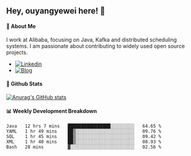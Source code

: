 ## Hey, ouyangyewei here! :wave:

#### :rocket: About Me
I work at Alibaba, focusing on Java, Kafka and distributed scheduling systems. I am passionate about contributing to widely used open source projects.

- [![Linkedin](https://img.shields.io/badge/LinkedIn-ouyangyewei-blue)](https://www.linkedin.com/in/ouyangyewei/)
- [![Blog](https://img.shields.io/badge/Blog-yeweiouyang-orange)](https://blog.csdn.net/yeweiouyang)

#### :star2: Github Stats
[![Anurag's GitHub stats](https://github-readme-stats.vercel.app/api?username=ouyangyewei&show_icons=true&cache_seconds=3600&theme=tokyonight)](https://github.com/anuraghazra/github-readme-stats)

#### :bar_chart: Weekly Development Breakdown
<!--START_SECTION:waka-->
```text
Java   12 hrs 7 mins   ████████████████░░░░░░░░░   64.65 % 
YAML   1 hr 49 mins    ██▒░░░░░░░░░░░░░░░░░░░░░░   09.76 % 
SQL    1 hr 45 mins    ██▒░░░░░░░░░░░░░░░░░░░░░░   09.42 % 
XML    1 hr 40 mins    ██▒░░░░░░░░░░░░░░░░░░░░░░   08.93 % 
Bash   28 mins         ▓░░░░░░░░░░░░░░░░░░░░░░░░   02.56 % 
```
<!--END_SECTION:waka-->
